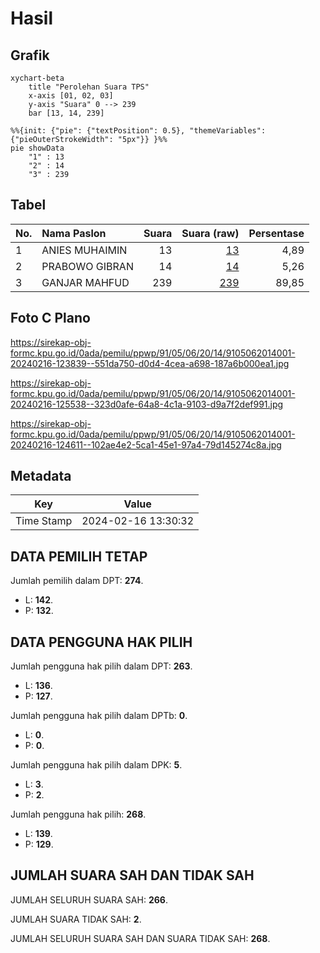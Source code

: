 # Hasil

## Grafik

```mermaid
xychart-beta
    title "Perolehan Suara TPS"
    x-axis [01, 02, 03]
    y-axis "Suara" 0 --> 239
    bar [13, 14, 239]
```

```mermaid
%%{init: {"pie": {"textPosition": 0.5}, "themeVariables": {"pieOuterStrokeWidth": "5px"}} }%%
pie showData
    "1" : 13
    "2" : 14
    "3" : 239
```

## Tabel

| No. | Nama Paslon    | Suara | Suara (raw) | Persentase |
|:--- |:-------------- | -----:| -----------:| ----------:|
| 1   | ANIES MUHAIMIN | 13    | [13][p-1]   | 4,89       |
| 2   | PRABOWO GIBRAN | 14    | [14][p-2]   | 5,26       |
| 3   | GANJAR MAHFUD  | 239   | [239][p-3]  | 89,85      |


[p-1]: https://github.com/gigit-pemilu/pemilu-2024-91-papua/blob/main/pilpres/hitung-suara/sub/91-papua/sub/05-kepulauan-yapen/sub/06-kosiwo/sub/2014-ariepi-dua/sub/001-tps/sub/paslon-1.txt
[p-2]: https://github.com/gigit-pemilu/pemilu-2024-91-papua/blob/main/pilpres/hitung-suara/sub/91-papua/sub/05-kepulauan-yapen/sub/06-kosiwo/sub/2014-ariepi-dua/sub/001-tps/sub/paslon-2.txt
[p-3]: https://github.com/gigit-pemilu/pemilu-2024-91-papua/blob/main/pilpres/hitung-suara/sub/91-papua/sub/05-kepulauan-yapen/sub/06-kosiwo/sub/2014-ariepi-dua/sub/001-tps/sub/paslon-3.txt

## Foto C Plano

https://sirekap-obj-formc.kpu.go.id/0ada/pemilu/ppwp/91/05/06/20/14/9105062014001-20240216-123839--551da750-d0d4-4cea-a698-187a6b000ea1.jpg

https://sirekap-obj-formc.kpu.go.id/0ada/pemilu/ppwp/91/05/06/20/14/9105062014001-20240216-125538--323d0afe-64a8-4c1a-9103-d9a7f2def991.jpg

https://sirekap-obj-formc.kpu.go.id/0ada/pemilu/ppwp/91/05/06/20/14/9105062014001-20240216-124611--102ae4e2-5ca1-45e1-97a4-79d145274c8a.jpg


## Metadata

| Key        | Value               |
| ---------- | ------------------- |
| Time Stamp | 2024-02-16 13:30:32 |


## DATA PEMILIH TETAP

Jumlah pemilih dalam DPT: **274**.
 * L: **142**.
 * P: **132**.

## DATA PENGGUNA HAK PILIH

Jumlah pengguna hak pilih dalam DPT: **263**.
 * L: **136**.
 * P: **127**.

Jumlah pengguna hak pilih dalam DPTb: **0**.
 * L: **0**.
 * P: **0**.

Jumlah pengguna hak pilih dalam DPK: **5**.
 * L: **3**.
 * P: **2**.

Jumlah pengguna hak pilih: **268**.
 * L: **139**.
 * P: **129**.

## JUMLAH SUARA SAH DAN TIDAK SAH

JUMLAH SELURUH SUARA SAH: **266**.

JUMLAH SUARA TIDAK SAH: **2**.

JUMLAH SELURUH SUARA SAH DAN SUARA TIDAK SAH: **268**.


